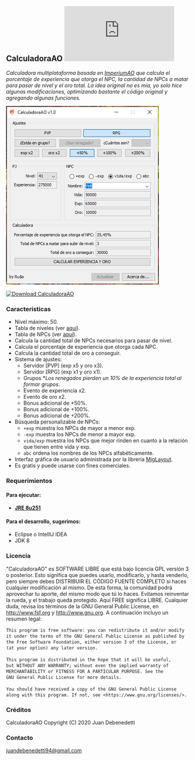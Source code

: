 ## CalculadoraAO [![Download CalculadoraAO](https://sourceforge.net/sflogo.php?type=10&group_id=3243176)](https://sourceforge.net/p/calculadoraao/files/)
*Calculadora multiplataforma basada en [ImperiumAO](https://www.imperiumao.com.ar/) que calcula el porcentaje de experiencia que otorga el NPC, la cantidad de NPCs a matar para pasar de nivel y el oro total. 
La idea original no es mía, yo solo hice algunas modificaciones, optimizando bastante el código original y agregando algunas funciones.*

![](screenshot-1.0.png)

[![Download CalculadoraAO](https://a.fsdn.com/con/app/sf-download-button)](https://sourceforge.net/projects/calculadoraao/files/latest/download)

### Características
- Nivel máximo: 50.
- Tabla de niveles (ver [aquí](https://wiki.imperiumao.com.ar/niveles)).
- Tabla de NPCs (ver [aquí](https://wiki.imperiumao.com.ar/criaturas_hostiles)).
- Calcula la cantidad total de NPCs necesarios para pasar de nivel.
- Calcula el porcentaje de experiencia que otorga cada NPC.
- Calcula la cantidad total de oro a conseguir.
- Sistema de ajustes:
	- Servidor [PVP] (exp x5 y oro x3).
	- Servidor [RPG] (exp x1 y oro x1).
	- Grupos **Los renegados pierden un 10% de la experiencia total al formar grupos*.
	- Evento de experiencia x2.
	- Evento de oro x2.
	- Bonus adicional de +50%.
	- Bonus adicional de +100%.
	- Bonus adicional de +200%.
- Búsqueda personalizable de NPCs:
	- `+exp` muestra los NPCs de mayor a menor exp.
	- `-exp` muestra los NPCs de menor a mayor exp.
	- `vida/exp` muestra los NPCs que mejor rinden en cuanto a la relación que tienen entre vida y exp.
	- `abc` ordena los nombres de los NPCs alfabéticamente.
- Interfaz gráfica de usuario administrada por la librería [MigLayout](http://www.miglayout.com/).
- Es gratis y puede usarse con fines comerciales.

### Requerimientos
#### Para ejecutar:
- **[JRE 8u251](https://www.java.com/es/download/)**
#### Para el desarrollo, sugerimos:
- Eclipse o IntellIJ IDEA
- JDK 8

### Licencia
"CalculadoraAO" es SOFTWARE LIBRE que está bajo licencia GPL versión 3 o posterior.
Esto significa que puedes usarlo, modificarlo, y hasta venderlo, pero siempre debes
DISTRIBUIR EL CÓDIGO FUENTE COMPLETO si haces cualquier modificación al mismo.
De esta forma, la comunidad podrá aprovechar tu aporte, del mismo modo que tú lo haces. 
Evitamos reinventar la rueda, y el trabajo queda protegido. Aquí FREE significa LIBRE.
Cualquier duda, revisa los términos de la GNU General Public License, en 
http://www.fsf.org y http://www.gnu.org. A continuación incluyo un resumen legal:

```
This program is free software: you can redistribute it and/or modify
it under the terms of the GNU General Public License as published by
the Free Software Foundation, either version 3 of the License, or
(at your option) any later version.

This program is distributed in the hope that it will be useful,
but WITHOUT ANY WARRANTY; without even the implied warranty of
MERCHANTABILITY or FITNESS FOR A PARTICULAR PURPOSE. See the
GNU General Public License for more details.

You should have received a copy of the GNU General Public License
along with this program. If not, see <https://www.gnu.org/licenses/>.
```

### Créditos
CalculadoraAO Copyright (C) 2020 Juan Debenedetti

### Contacto
juandebenedetti94@gmail.com
